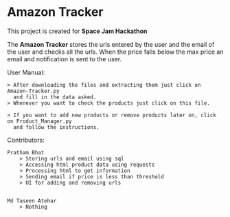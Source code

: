 # Amazon Tracker
This project is created for <b>Space Jam Hackathon</b>

The <b>Amazon Tracker</b> stores the urls entered by the user and the email of the user and checks all the urls.
When the price falls below the max price an email and notification is sent to the user.

User Manual:

    > After downloading the files and extracting them just click on Amazon-Tracker.py
      and fill in the data asked.
    > Whenever you want to check the products just click on this file.

    > If you want to add new products or remove products later on, click on Product_Manager.py
      and follow the instructions.

Contributors:

    Pratham Bhat
        > Storing urls and email using sql
        > Accessing html product data using requests
        > Processing html to get information
        > Sending email if price is less than threshold
        > UI for adding and removing urls


    Md Taseen Atehar
        > Nothing